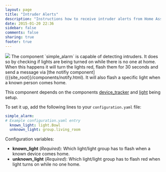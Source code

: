 ```yaml
---
layout: page
title: "Intruder Alerts"
description: "Instructions how to receive intruder alerts from Home Assistant."
date: 2015-01-20 22:36
sidebar: false
comments: false
sharing: true
footer: true
---
```


<img src='/images/supported_brands/emblem-important.png' class='brand pull-right' />
The component `simple_alarm` is capable of detecting intruders. It does so by checking if lights are being turned on while there is no one at home. When this happens it will turn the lights red, flash them for 30 seconds and send a message via [the notifiy component]({{site_root}}/components/notify.html). It will also flash a specific light when a known person comes home.

This component depends on the components [device_tracker]({{site_root}}/components/device_tracker.html) and [light]({{site_root}}/components/light.html) being setup.

To set it up, add the following lines to your `configuration.yaml` file:

```yaml
simple_alarm:
# Example configuration.yaml entry
  known_light: light.Bowl
  unknown_light: group.living_room
```

Configuration variables:

- **known_light** (*Required*): Which light/light group has to flash when a known device comes home.
- **unknown_light** (*Required*): Which light/light group has to flash red when light turns on while no one home.

